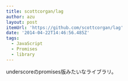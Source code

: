 ```yaml
---
title: scottcorgan/lag
author: azu
layout: post
itemUrl: 'https://github.com/scottcorgan/lag'
date: '2014-04-22T14:46:56.485Z'
tags:
  - JavaScript
  - Promises
  - library
---
```

underscoreのpromises版みたいなライブラリ。
